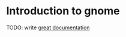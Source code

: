 # Introduction to gnome

TODO: write [great documentation](http://jacobian.org/writing/what-to-write/)
